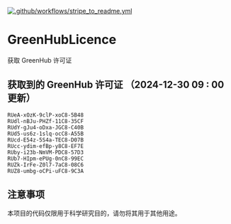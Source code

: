 [![.github/workflows/stripe_to_readme.yml](https://github.com/zjx-kimi/GreenHubLicence/actions/workflows/stripe_to_readme.yml/badge.svg)](https://github.com/zjx-kimi/GreenHubLicence/actions/workflows/stripe_to_readme.yml)
# GreenHubLicence
获取 GreenHub 许可证
## 获取到的 GreenHub 许可证 （2024-12-30 09 : 00 更新）
```
RUeA-xOzK-9clP-xoC8-5B48
RUdl-nBJu-PHZf-11C8-35CF
RUdY-gJu4-oDxa-JGC8-C40B
RUd5-us6z-1slq-ocC8-A55B
RUcd-E54z-5S4a-TEC8-D07B
RUcc-ydim-efBp-y8C8-EF7E
RUby-i23b-NmVM-PDC8-57D3
RUb7-HIpm-ePUg-0nC8-99EC
RUZk-IrFe-Z0l7-7aC8-08C6
RUZ8-umbg-oCPi-uFC8-9C3A
```

## 注意事项

本项目的代码仅限用于科学研究目的，请勿将其用于其他用途。

